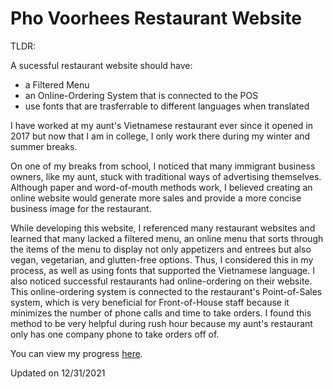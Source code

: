 # Pho Voorhees Restaurant Website

TLDR:

A sucessful restaurant website should have:
 * a Filtered Menu
 * an Online-Ordering System that is connected to the POS
 * use fonts that are trasferrable to different languages when translated
 

I have worked at my aunt's Vietnamese restaurant ever since it opened in 2017 but now that I am in college, I only work there during my winter and summer breaks. 

On one of my breaks from school, I noticed that many immigrant business owners, like my aunt, stuck with traditional ways of advertising themselves. Although paper and word-of-mouth methods work, I believed creating an online website would generate more sales and provide a more concise business image for the restaurant.

While developing this website, I referenced many restaurant websites and learned that many lacked a filtered menu, an online menu that sorts through the items of the menu to display not only appetizers and entrees but also vegan, vegetarian, and glutten-free options. Thus, I considered this in my process, as well as using fonts that supported the Vietnamese language. I also noticed successful restaurants had online-ordering on their website. This online-ordering system is connected to the restaurant's Point-of-Sales system, which is very beneficial for Front-of-House staff because it minimizes the number of phone calls and time to take orders. I found this method to be very helpful during rush hour because my aunt's restaurant only has one company phone to take orders off of. 

You can view my progress [here][1].

Updated on 12/31/2021

[1]: https://vkh12.github.io/phovoorhees/
